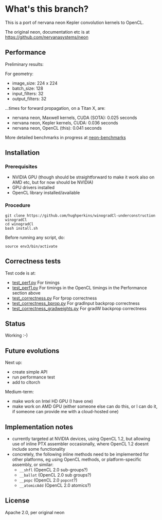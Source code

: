 # What's this branch?

This is a port of nervana neon Kepler convolution kernels to OpenCL.

The original neon, documentation etc is at https://github.com/nervanasystems/neon

## Performance

Preliminary results:

For geometry:
- image_size: 224 x 224
- batch_size: 128
- input_filters: 32
- output_filters: 32

...times for forward propagation, on a Titan X, are:
- nervana neon, Maxwell kernels, CUDA (SOTA): 0.025 seconds
- nervana neon, Kepler kernels, CUDA: 0.036 seconds
- nervana neon, OpenCL (this): 0.041 seconds

More detailed benchmarks in progress at [neon-benchmarks](https://github.com/hughperkins/neon-benchmarks)

## Installation

### Prerequisites

* NVIDIA GPU (though should be straightforward to make it work also on AMD etc, but for now should be
NVIDIA)
* GPU drivers installed
* OpenCL library installed/available

### Procedure

```
git clone https://github.com/hughperkins/winogradCl-underconstruction winogradCl
cd winogradCl
bash install.sh
```
Before running any script, do:
```
source env3/bin/activate
```

## Correctness tests

Test code is at:
- [test_perf.py](test_perf.py)  For timings
- [test_perf1.py](test_perf1.py)  For timings in the OpenCL timings in the Performance section above
- [test_correctness.py](test_correctness.py)   For fprop correctness
- [test_correctness_bprop.py](test_correctness_bprop.py)    For gradInput backprop correctness
- [test_correctness_gradweights.py](test_correctness_gradweights.py)    For gradW backprop correctness

## Status

Working :-)

## Future evolutions

Next up:
- create simple API
- run performance test
- add to cltorch

Medium-term:
- make work on Intel HD GPU (I have one)
- make work on AMD GPU (either someone else can do this, or I can do it, if someone can provide me with a cloud-hosted one)

## Implementation notes

* currently targeted at NVIDIA devices, using OpenCL 1.2, but allowing use of inline PTX assembler
occasionally, where OpenCL 1.2 doesnt include some functionality
* concretely, the following inline methods need to be implemented for other platforms, eg using OpenCL
methods, or platform-specific assembly, or similar:
  * `__shfl`  (OpenCL 2.0 sub-groups?)
  * `__ballot` (OpenCL 2.0 sub groups?)
  * `__popc` (OpenCL 2.0 `popcnt`?)
  * `__atomicAdd` (OpenCL 2.0 atomics?)

## License

Apache 2.0, per original neon

